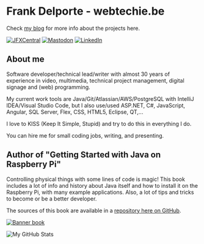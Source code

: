 # Frank Delporte - webtechie.be

Check [my blog](https://webtechie.be/) for more info about the projects here.

[![JFXCentral](https://img.shields.io/badge/Find_me_on-JFXCentral-blue?logo=firefox&logoColor=white)]([https://www.jfx-central.com/libraries/gemsfx](https://www.jfx-central.com/people/f.delporte))
[![Mastodon](https://img.shields.io/badge/Find_me_on-Mastodon-blue?logo=mastodon&logoColor=white)]([https://foojay.social/@frankdelporte](https://foojay.social/@frankdelporte))
[![LinkedIn](https://img.shields.io/badge/Find_me_on-LinkedIn-blue?logo=linkedin&logoColor=white)]([https://www.linkedin.com/in/frankdelporte/](https://www.linkedin.com/in/frankdelporte/))

## About me

Software developer/technical lead/writer with almost 30 years of experience in video, multimedia, technical project management, digital signage and (web) programming.

My current work tools are Java/Git/Atlassian/AWS/PostgreSQL with IntelliJ IDEA/Visual Studio Code, but I also use/used ASP.NET, C#, JavaScript, Angular, SQL Server, Flex, CSS, HTML5, Eclipse, QT,...

I love to KISS (Keep It Simple, Stupid) and try to do this in everything I do.

You can hire me for small coding jobs, writing, and presenting. 

## Author of "Getting Started with Java on Raspberry Pi"

Controlling physical things with some lines of code is magic! This book includes a lot of info and history about Java itself and how to install it on the Raspberry Pi, with many example applications. Also, a lot of tips and tricks to become or be a better developer.

The sources of this book are available in a [repository here on GitHub](https://github.com/FDelporte/JavaOnRaspberryPi).

[![Banner book](https://webtechie.be/images/book/book-banner.png)](https://webtechie.be/books/)

![My GitHub Stats](https://github-readme-stats.vercel.app/api/?username=FDelporte&count_private=true&theme=tokyonight&showicons=true)
